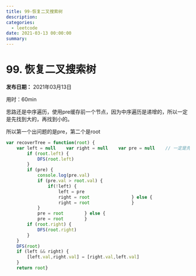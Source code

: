 ```yaml
---
title: 99-恢复二叉搜索树
description: 
categories:
  - leetcode
date: 2021-03-13 00:00:00
summary: 
---
```


# 99. 恢复二叉搜索树

**发布日期：** 2021年03月13日

用时：60min

思路还是中序遍历，使用pre缓存前一个节点，因为中序遍历是递增的，所以一定是先找到大的，再找到小的。

所以第一个出问题的是pre，第二个是root

```javascript
var recoverTree = function(root) {
    var left = null    var right = null    var pre = null    // 一定是先找到大的，再找到小的，所以第一个出问题的是pre，第二个出问题的是root    var DFS = function (root) {
        if (root.left) {
            DFS(root.left)
        }
        if (pre) {
            console.log(pre.val)
            if (pre.val > root.val) {
                if(!left) {
                    left = pre
                    right = root                } else {
                    right = root                }
            }
            pre = root        } else {
            pre = root        }
        if (root.right) {
            DFS(root.right)
        }
    }
    DFS(root)
    if (left && right) {
        [left.val,right.val] = [right.val,left.val]
    }
    return root}
```

